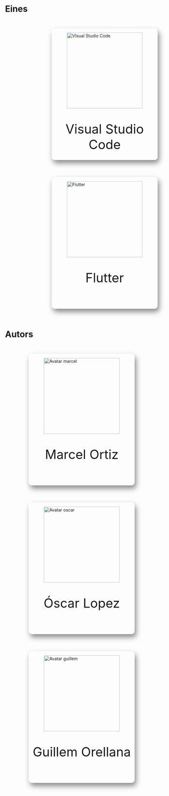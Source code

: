 <!-- TITLE: 1. Home -->
# Eines

<div style="width: 50%; margin: auto">
	<div style="display: inline-block; box-shadow: 5px 10px 18px #888888; border-radius: 10px; margin: 2em; height: 30em; width: 25em; padding-top: 1em">
		<a style="display: block; margin: auto" href="https://wiki-js-epl.herokuapp.com/visual-studio-code"><img style="display: block; margin: auto; margin-bottom: -3em; padding-bottom: 3em" width="250" alt="VIsual Studio Code" src="https://mospaw.com/wp-content/uploads/2018/07/Visual_Studio_code_logo-274x300.png"></a> 
		<p style="font-size: 3em; text-align: center">Visual Studio Code</p>
	</div>
	<div style="display: inline-block; box-shadow: 5px 10px 18px #888888; border-radius: 10px;  margin: 2em; height: 30em; width: 25em; padding-top: 1em">
		<a href="https://wiki-js-epl.herokuapp.com/flutter"><img style="display: block; margin: auto; margin-bottom: 3em" width="250" alt="Flutter" src="https://cdn-images-1.medium.com/max/1200/1*5-aoK8IBmXve5whBQM90GA.png"></a>	
		<p style="font-size: 3em; text-align: center">Flutter</p>
		</div>
</div>

# Autors

<div style="width: 80%; margin: auto">
	<div style="display: inline-block; box-shadow: 5px 10px 18px #888888; border-radius: 10px; margin: 2em; height: 30em; width: 25em; padding-top: 1em">
		<a style="display: block; margin: auto" href="https://github.com/Mrcel97"><img style="display: block; margin: auto; margin-bottom: 3em" width="250" alt="Avatar marcel" src="https://avatars3.githubusercontent.com/u/33465043?s=460&v=4"></a> 
		<p style="font-size: 3em; text-align: center">Marcel Ortiz</p>
	</div>
	<div style="display: inline-block; box-shadow: 5px 10px 18px #888888; border-radius: 10px;  margin: 2em; height: 30em; width: 25em; padding-top: 1em">
		<a href="https://github.com/Korakk"><img style="display: block; margin: auto; margin-bottom: 3em" width="250" alt="Avatar oscar" src="https://avatars1.githubusercontent.com/u/33825619?s=460&v=4"></a>	
		<p style="font-size: 3em; text-align: center">Óscar Lopez</p>
		</div>
			<div style="display: inline-block; box-shadow: 5px 10px 18px #888888; border-radius: 10px;  margin: 2em; height: 30em; width: 25em; padding-top: 1em">
		<a href="https://github.com/Guillem96"><img style="display: block; margin: auto; margin-bottom: 3em" width="250" alt="Avatar guillem" src="https://avatars3.githubusercontent.com/u/21279306?s=460&v=4"></a>	
		<p style="font-size: 3em; text-align: center">Guillem Orellana</p>
		</div>
</div>

